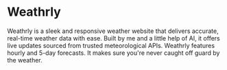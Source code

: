 # Weathrly
Weathrly is a sleek and responsive weather website that delivers accurate, real-time weather data with ease. Built by me and a little help of AI, it offers live updates sourced from trusted meteorological APIs. Weathrly features hourly and 5-day forecasts. It makes sure you're never caught off guard by the weather.
